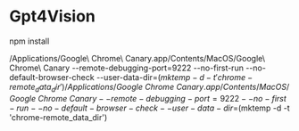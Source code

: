 # Gpt4Vision
npm install

/Applications/Google\ Chrome\ Canary.app/Contents/MacOS/Google\ Chrome\ Canary --remote-debugging-port=9222 --no-first-run --no-default-browser-check --user-data-dir=$(mktemp -d -t 'chrome-remote_data_dir')/Applications/Google\ Chrome\ Canary.app/Contents/MacOS/Google\ Chrome\ Canary --remote-debugging-port=9222 --no-first-run --no-default-browser-check --user-data-dir=$(mktemp -d -t 'chrome-remote_data_dir')